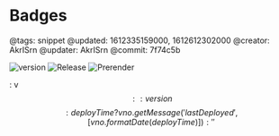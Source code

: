 # Badges

@tags: snippet
@updated: 1612335159000, 1612612302000
@creator: AkrISrn
@updater: AkrISrn
@commit: 7f74c5b

![version](https://img.shields.io/github/package-json/v/akrisrn/v-no "#.right") ![Release](https://github.com/akrisrn/v-no/workflows/Release/badge.svg) ![Prerender](https://github.com/akrisrn/v-no-doc/workflows/Prerender/badge.svg)


: v$$:: version $$$$: deployTime ? vno.getMessage('lastDeployed', [vno.formatDate(deployTime)]) : '' $$

